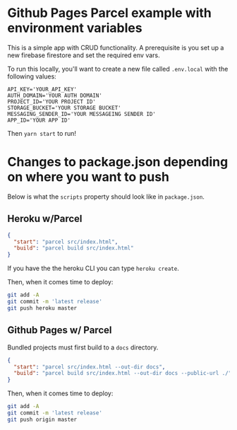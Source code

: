 # Github Pages Parcel example with environment variables

This is a simple app with CRUD functionality. A prerequisite is you set up a new firebase firestore and set the required env vars. 

To run this locally, you'll want to create a new file called `.env.local` with the following values: 
```
API_KEY='YOUR_API_KEY'
AUTH_DOMAIN='YOUR AUTH DOMAIN'
PROJECT_ID='YOUR PROJECT ID'
STORAGE_BUCKET='YOUR STORAGE BUCKET'
MESSAGING_SENDER_ID='YOUR MESSAGEING SENDER ID'
APP_ID='YOUR APP ID'
```

Then `yarn start` to run!

# Changes to package.json depending on where you want to push

Below is what the `scripts` property should look like in `package.json`.
## Heroku w/Parcel

```json
{
  "start": "parcel src/index.html",
  "build": "parcel build src/index.html"
}
```

If you have the the heroku CLI you can type `heroku create`.

Then, when it comes time to deploy:
```sh
git add -A
git commit -m 'latest release'
git push heroku master
```

## Github Pages w/ Parcel

Bundled projects must first build to a `docs` directory.

```json
{
  "start": "parcel src/index.html --out-dir docs",
  "build": "parcel build src/index.html --out-dir docs --public-url ./",
}
```

Then, when it comes time to deploy:
```sh
git add -A
git commit -m 'latest release'
git push origin master
```
